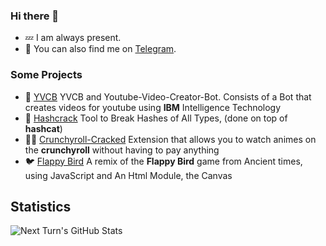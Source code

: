 ### Hi there 👋

- :zzz: I am always present.
- :speech_balloon:  You can also find me on [Telegram](https://t.me/gabhmm).

### Some Projects
* 👾 [YVCB](https://github.com/gabhm/Youtube-Video-Creator-Bot) YVCB and Youtube-Video-Creator-Bot. Consists of a Bot that creates videos for youtube using **IBM** Intelligence Technology
* 👾 [Hashcrack](https://github.com/gabhm/HashCrack) Tool to Break Hashes of All Types, (done on top of **hashcat**)
* 🏴‍☠️  [Crunchyroll-Cracked](https://github.com/gabhm/crunchyroll_cracked) Extension that allows you to watch animes on the **crunchyroll** without having to pay anything
* 🐦 [Flappy Bird](https://github.com/gabhm/Simple-Game-Flappy-Bird) A remix of the **Flappy Bird** game from Ancient times, using JavaScript and An Html Module, the Canvas
## Statistics
![Next Turn's GitHub Stats](https://github-readme-stats.vercel.app/api?username=gabhm&show_icons=true&hide=stars&include_all_commits=true&text_color=666&bg_color=0000)
